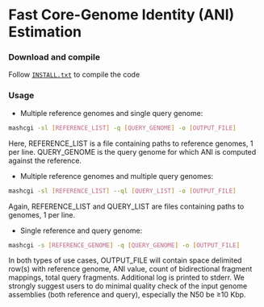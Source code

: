 Fast Core-Genome Identity (ANI) Estimation
========================================================================

### Download and compile

Follow [`INSTALL.txt`](INSTALL.txt) to compile the code

### Usage

* Multiple reference genomes and single query genome:

```sh
mashcgi -sl [REFERENCE_LIST] -q [QUERY_GENOME] -o [OUTPUT_FILE]
```

Here, REFERENCE\_LIST is a file containing paths to reference genomes, 1 per line. QUERY\_GENOME is the query genome for which ANI is computed against the reference.

* Multiple reference genomes and multiple query genomes:

```sh
mashcgi -sl [REFERENCE_LIST] --ql [QUERY_LIST] -o [OUTPUT_FILE]
```
Again, REFERENCE\_LIST and QUERY\_LIST are files containing paths to genomes, 1 per line.

* Single reference and query genome:

```sh
mashcgi -s [REFERENCE_GENOME] -q [QUERY_GENOME] -o [OUTPUT_FILE] 
```

In both types of use cases, OUTPUT\_FILE will contain space delimited row(s) with reference genome, ANI value, count of bidirectional fragment mappings, total query fragments. Additional log is printed to stderr. We strongly suggest users to do minimal quality check of the input genome assemblies (both reference and query), especially the N50 be ≥10 Kbp.
